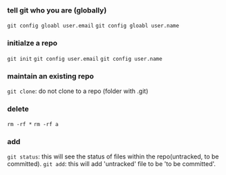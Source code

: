 ### tell git who you are (globally)
`git config gloabl user.email`
`git config gloabl user.name`

### initialze a repo
`git init`
`git config user.email`
`git config user.name`

### maintain an existing repo
`git clone`: do not clone to a repo (folder with .git)

### delete
`rm -rf *`
`rm -rf a`

### add
`git status`: this will see the status of files within the repo(untracked, to be committed).
`git add`: this will add 'untracked' file to be 'to be committed'.


